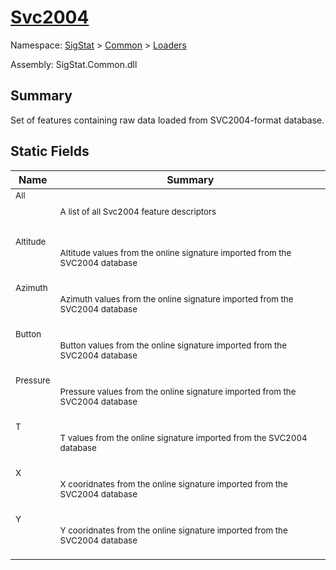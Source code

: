 # [Svc2004](./Svc2004.md)

Namespace: [SigStat]() > [Common](./../README.md) > [Loaders](./README.md)

Assembly: SigStat.Common.dll

## Summary
Set of features containing raw data loaded from SVC2004-format database.

## Static Fields

| Name | Summary | 
| --- | --- | 
| <sub>All</sub><p>&nbsp;</p>| <sub>A list of all Svc2004 feature descriptors</sub>| <br>
| <sub>Altitude</sub><p>&nbsp;</p>| <sub>Altitude values from the online signature imported from the SVC2004 database</sub>| <br>
| <sub>Azimuth</sub><p>&nbsp;</p>| <sub>Azimuth values from the online signature imported from the SVC2004 database</sub>| <br>
| <sub>Button</sub><p>&nbsp;</p>| <sub>Button values from the online signature imported from the SVC2004 database</sub>| <br>
| <sub>Pressure</sub><p>&nbsp;</p>| <sub>Pressure values from the online signature imported from the SVC2004 database</sub>| <br>
| <sub>T</sub><p>&nbsp;</p>| <sub>T values from the online signature imported from the SVC2004 database</sub>| <br>
| <sub>X</sub><p>&nbsp;</p>| <sub>X cooridnates from the online signature imported from the SVC2004 database</sub>| <br>
| <sub>Y</sub><p>&nbsp;</p>| <sub>Y cooridnates from the online signature imported from the SVC2004 database</sub>| <br>


